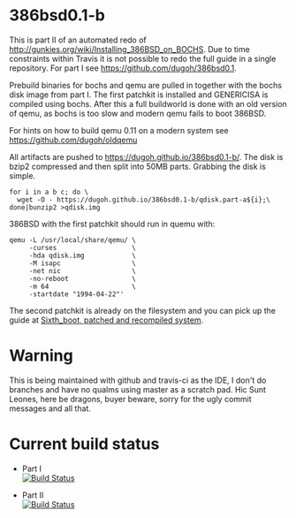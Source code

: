 # 386bsd0.1-b

This is part II of an automated redo of http://gunkies.org/wiki/Installing_386BSD_on_BOCHS. Due to time constraints within Travis it is not possible to redo the full guide in a single repository. For part I see https://github.com/dugoh/386bsd0.1.

Prebuild binaries for bochs and qemu are pulled in together with the bochs disk image from part I. The first patchkit is installed and GENERICISA is compiled using bochs. After this a full buildworld is done with an old version of qemu, as bochs is too slow and modern qemu fails to boot 386BSD.

For hints on how to build qemu 0.11 on a modern system see https://github.com/dugoh/oldqemu

All artifacts are pushed to https://dugoh.github.io/386bsd0.1-b/. The disk is bzip2 compressed and then split into 50MB parts. Grabbing the disk is simple.

```
for i in a b c; do \
  wget -O - https://dugoh.github.io/386bsd0.1-b/qdisk.part-a${i};\
done|bunzip2 >qdisk.img
```

386BSD with the first patchkit should run in quemu with:

```
qemu -L /usr/local/share/qemu/ \
     -curses                   \
     -hda qdisk.img            \
     -M isapc                  \
     -net nic                  \
     -no-reboot                \
     -m 64                     \
     -startdate "1994-04-22"'
```

The second patchkit is already on the filesystem and you can pick up the guide at [Sixth_boot, patched and recompiled system](http://gunkies.org/wiki/Installing_386BSD_on_BOCHS#Sixth_boot.2C_patched_and_recompiled_system).


# Warning

This is being maintained with github and travis-ci as the IDE, I don't do branches and have no qualms using master as a scratch pad. Hic Sunt Leones, here be dragons, buyer beware, sorry for the ugly commit messages and all that.

# Current build status

-    Part I    
[![Build Status](https://travis-ci.org/dugoh/386bsd0.1.svg?branch=master)](https://travis-ci.org/dugoh/386bsd0.1)

-    Part II   
[![Build Status](https://travis-ci.org/dugoh/386bsd0.1-b.svg?branch=master)](https://travis-ci.org/dugoh/386bsd0.1-b)
